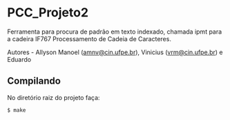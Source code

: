 # PCC_Projeto2
Ferramenta para procura de padrão em texto indexado, chamada ipmt para a cadeira IF767 Processamento de Cadeia de Caracteres.

Autores - Allyson Manoel (amnv@cin.ufpe.br), Vinicius (vrm@cin.ufpe.br) e Eduardo 

## Compilando
No diretório raiz do projeto faça:

````
$ make
````
